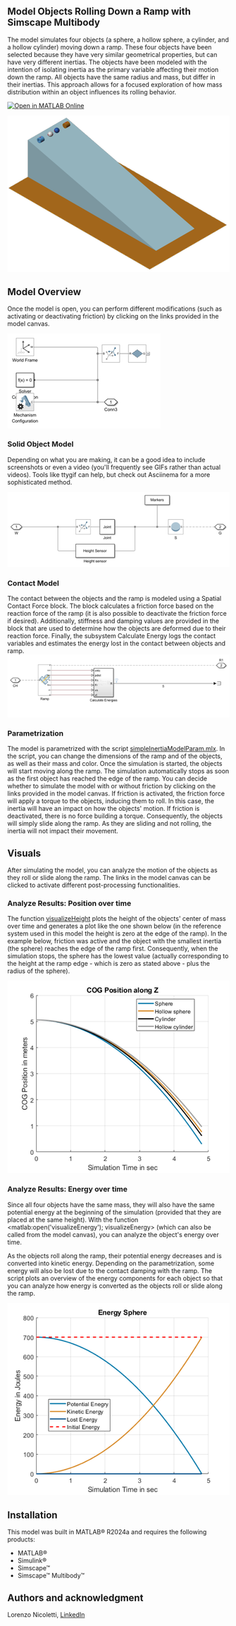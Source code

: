 ## Model Objects Rolling Down a Ramp with Simscape Multibody
The model simulates four objects (a sphere, a hollow sphere, a cylinder, and a hollow cylinder) moving down a ramp. These four objects have been selected because they have very similar geometrical properties, but can have very different inertias. The objects have been modeled with the intention of isolating inertia as the primary variable affecting their motion down the ramp. All objects have the same radius and mass, but differ in their inertias. This approach allows for a focused exploration of how mass distribution within an object influences its rolling behavior. 

[![Open in MATLAB Online](https://www.mathworks.com/images/responsive/global/open-in-matlab-online.svg)](https://matlab.mathworks.com/open/github/v1?repo=LorenzoNicoletti/Model-Objects-Rolling-Simscape-Multibody-)

![Model Overview](overview/html/modelISOImage.png)


## Model Overview
 Once the model is open, you can perform different modifications (such as activating or deactivating friction) by clicking on the links provided in the model canvas.

![Model Overview](overview/html/simpleInertiaModelOverview_01.png)

### Solid Object Model
Depending on what you are making, it can be a good idea to include screenshots or even a video (you'll frequently see GIFs rather than actual videos). Tools like ttygif can help, but check out Asciinema for a more sophisticated method.

![Solid Model](overview/html/simpleInertiaModelOverview_02.png)

### Contact Model
The contact between the objects and the ramp is modeled using a Spatial Contact Force block. The block calculates a friction force based on the reaction force of the ramp (it is also possible to deactivate the friction force if desired). Additionally, stiffness and damping values are provided in the block that are used to determine how the objects are deformed due to their reaction force. Finally, the subsystem Calculate Energy logs the contact variables and estimates the energy lost in the contact between objects and ramp.
![Contact Model](overview/html/simpleInertiaModelOverview_03.png)

### Parametrization
The model is parametrized with the script [simpleInertiaModelParam.mlx](scripts/simpleInertiaModelParam.mlx). In the script, you can change the dimensions of the ramp and of the objects, as well as their mass and color. Once the simulation is started, the objects will start moving along the ramp. The simulation automatically stops as soon as the first object has reached the edge of the ramp. You can decide whether to simulate the model with or without friction by clicking on the links provided in the model canvas. If friction is activated, the friction force will apply a torque to the objects, inducing them to roll. In this case, the inertia will have an impact on how the objects' motion. If friction is deactivated, there is no force building a torque. Consequently, the objects will simply slide along the ramp. As they are sliding and not rolling, the inertia will not impact their movement.

## Visuals
After simulating the model, you can analyze the motion of the objects as they roll or slide along the ramp. The links in the model canvas can be clicked to activate different post-processing functionalities.

### Analyze Results: Position over time
The function [visualizeHeight](scripts/visualizeHeight.m) plots the height of the objects' center of mass over time and generates a plot like the one shown below (in the reference system used in this model the height is zero at the edge of the ramp). In the example below, friction was active and the object with the smallest inertia (the sphere) reaches the edge of the ramp first. Consequently, when the simulation stops, the sphere has the lowest value (actually corresponding to the height at the ramp edge - which is zero as stated above - plus the radius of the sphere).

![Height over time](overview/html/simpleInertiaModelOverview_04.png)

### Analyze Results: Energy over time
Since all four objects have the same mass, they will also have the same potential energy at the beginning of the simulation (provided that they are placed at the same height). With the function <matlab:open('visualizeEnergy'); visualizeEnergy> (which can also be called from the model canvas), you can analyze the object's energy over time.

As the objects roll along the ramp, their potential energy decreases and is converted into kinetic energy. Depending on the parametrization, some energy will also be lost due to the contact damping with the ramp. The script plots an overview of the energy components for each object so that you can analyze how energy is converted as the objects roll or slide along the ramp.

![Energy over time](overview/html/simpleInertiaModelOverview_05.png)

## Installation
This model was built in MATLAB&reg; R2024a and requires the following products:
- MATLAB&reg;
- Simulink&reg;
- Simscape&trade;
- Simscape&trade; Multibody&trade;

## Authors and acknowledgment
Lorenzo Nicoletti, [LinkedIn](https://www.linkedin.com/in/lorenzonicolettiphd/)
